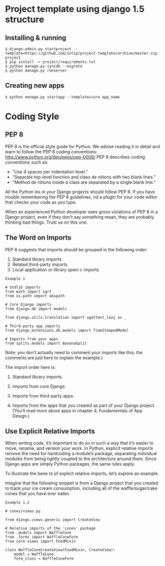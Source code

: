 # Project template using django 1.5 structure

## Installing & running
```
$ django-admin.py startproject --template=https://github.com/intip/project-template/archive/master.zip project
$ pip install -r project/requirements.txt
$ python manage.py syncdb --migrate
$ python manage.py runserver
```

## Creating new apps
```
$ python manage.py startapp --template=core app_name
```

# Coding Style

## PEP 8

PEP 8 is the official style guide for Python. We advise reading it in detail and learn to follow the
PEP 8 coding conventions: http://www.python.org/dev/peps/pep-0008/
PEP 8 describes coding conventions such as:

+ “Use 4 spaces per indentation level.”
+ “Separate top-level function and class de nitions with two blank lines.”
+ “Method de nitions inside a class are separated by a single blank line.”

All the Python les in your Django projects should follow PEP 8. If you have trouble remembering
the PEP 8 guidelines, nd a plugin for your code editor that checks your code as you type.

When an experienced Python developer sees gross violations of PEP 8 in a Django project, even if
they don’t say something mean, they are probably thinking bad things. Trust us on this one.

## The Word on Imports

PEP 8 suggests that imports should be grouped in the following order:

1. Standard library imports
2. Related third-party imports
3. Local application or library speci c imports

```
Example 1

# Stdlib imports
from math import sqrt
from os.path import abspath

# Core Django imports
from django.db import models

from django.utils.translation import ugettext_lazy as _

# Third-party app imports
from django_extensions.db.models import TimeStampedModel

# Imports from your apps
from splits.models import BananaSplit

```

Note: you don’t actually need to comment your imports like this; the comments are just here to
explain the example.)

The import order here is:

1. Standard library imports.

2. Imports from core Django.

3. Imports from third-party apps.

4. Imports from the apps that you created as part of your Django project. (You’ll read more about apps in chapter 4, Fundamentals of App Design.)


## Use Explicit Relative Imports

When writing code, it’s important to do so in such a way that it’s easier to move, rename, and version
your work. In Python, explicit relative imports remove the need for hardcoding a module’s package,
separating individual modules from being tightly coupled to the architecture around them. Since
Django apps are simply Python packages, the same rules apply.

To illustrate the bene ts of explicit relative imports, let’s explore an example.

Imagine that the following snippet is from a Django project that you created to track your ice cream
consumption, including all of the waffle/sugar/cake cones that you have ever eaten.


```
Example 1.2

# cones/views.py

from django.views.generic import CreateView

# Relative imports of the 'cones' package
from .models import WaffleCone
from .forms import WaffleConeForm
from core.views import FoodMixin

class WaffleConeCreateView(FoodMixin, CreateView):
    model = WaffleCone
    form_class = WaffleConeForm
```

